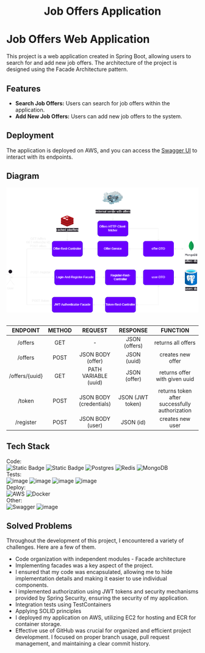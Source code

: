 <h1 align="center">Job Offers Application
</h1>

# Job Offers Web Application

This project is a web application created in Spring Boot, allowing users to search for and add new job offers. The architecture of the project is designed using the Facade Architecture pattern.

## Features
- **Search Job Offers:** Users can search for job offers within the application.
- **Add New Job Offers:** Users can add new job offers to the system.

## Deployment
The application is deployed on AWS, and you can access the [Swagger UI](http://ec2-3-120-183-166.eu-central-1.compute.amazonaws.com:8000/swagger-ui/index.html?fbclid=IwAR0kzOU2pINIHe1_CRD1sb5N91_V8Y1SkFuIbe3B-yIZiVTJfi5LaMOy71k#/offers-rest-controller) to interact with its endpoints.
## Diagram
<img src="diagram.png">
<br>
<br>

|       ENDPOINT        | METHOD  |         REQUEST          |       RESPONSE       |                    FUNCTION                     |
|:---------------------:|:-------:|:------------------------:|:--------------------:|:-----------------------------------------------:|
|        /offers        |  GET    |            -             |    JSON (offers)     |                returns all offers               |
|        /offers        |  POST   |    JSON BODY (offer)     |      JSON (uuid)     |                creates new offer                |
|     /offers/{uuid}    |  GET    |   PATH VARIABLE (uuid)   |     JSON (offer)     |          returns offer with given uuid          |
|         /token        |  POST   |  JSON BODY (credentials) |   JSON (JWT token)   | returns token after successfully authorization  |
|       /register       |  POST   |     JSON BODY (user)     |      JSON (id)       |                 creates new user                |

## Tech Stack
Code: <br>
![Static Badge](https://img.shields.io/badge/java_17-orange?style=for-the-badge&logo=openjdk&logoColor=white)
![Static Badge](https://img.shields.io/badge/Spring_Boot_3-6DB33F?style=for-the-badge&logo=spring&logoColor=white)
![Postgres](https://img.shields.io/badge/postgres-%23316192.svg?style=for-the-badge&logo=postgresql&logoColor=white)
![Redis](https://img.shields.io/badge/redis-%23DD0031.svg?style=for-the-badge&logo=redis&logoColor=white)
![MongoDB](https://img.shields.io/badge/MongoDB-%234ea94b.svg?style=for-the-badge&logo=mongodb&logoColor=white)
<br>
Tests: <br>
![image](https://img.shields.io/badge/Junit5-25A162?style=for-the-badge&logo=junit5&logoColor=white)
![image](https://img.shields.io/badge/Mockito-78A641?style=for-the-badge)
![image](https://img.shields.io/badge/Testcontainers-9B489A?style=for-the-badge)
![image](https://img.shields.io/badge/WireMock-ac4642?style=for-the-badge) 
<br>
Deploy: <br>
![AWS](https://img.shields.io/badge/AWS-%23FF9900.svg?style=for-the-badge&logo=amazon-aws&logoColor=white)
![Docker](https://img.shields.io/badge/docker-%230db7ed.svg?style=for-the-badge&logo=docker&logoColor=white)
<br>
Other: <br>
![Swagger](https://img.shields.io/badge/-Swagger-%23Clojure?style=for-the-badge&logo=swagger&logoColor=white)
![image](https://img.shields.io/badge/maven-C71A36?style=for-the-badge&logo=apachemaven&logoColor=white)

## Solved Problems
Throughout the development of this project, I encountered a variety of challenges. Here are a few of them.
<ul>
    <li>Code organization with independent modules - Facade architecture</li>
    <li>Implementing facades was a key aspect of the project.</li>
    <li>I ensured that my code was encapsulated, allowing me to hide implementation details and making it easier to use individual components.</li>
    <li>I implemented authorization using JWT tokens and security mechanisms provided by Spring Security, ensuring the security of my application.</li>
    <li>Integration tests using TestContainers</li>
    <li>Applying SOLID principles</li>
    <li>I deployed my application on AWS, utilizing EC2 for hosting and ECR for container storage.</li>
    <li>Effective use of GitHub was crucial for organized and efficient project development. I focused on proper branch usage, pull request management, and maintaining a clear commit history.</li>
</ul>
